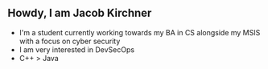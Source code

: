 ## Howdy, I am Jacob Kirchner
- I'm a student currently working towards my BA in CS alongside my MSIS with a focus on cyber security
- I am very interested in DevSecOps
- C++ > Java
